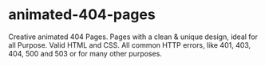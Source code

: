 # animated-404-pages
Creative animated 404 Pages. Pages with a clean &amp; unique design, ideal for all Purpose.  Valid HTML and CSS. All common HTTP errors, like 401, 403, 404, 500 and 503 or for many other purposes.
